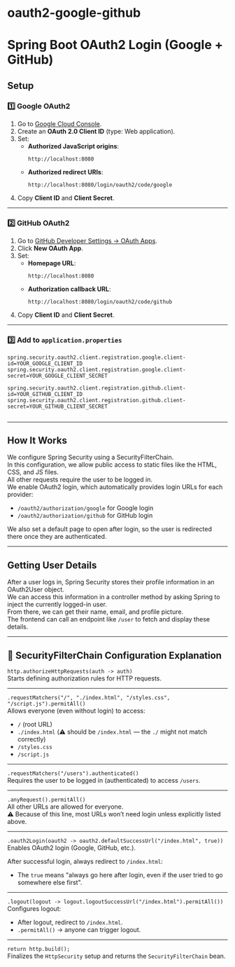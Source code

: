 # oauth2-google-github
# Spring Boot OAuth2 Login (Google + GitHub)

## Setup

### 1️⃣ Google OAuth2
1. Go to [Google Cloud Console](https://console.cloud.google.com/).
2. Create an **OAuth 2.0 Client ID** (type: Web application).
3. Set:
   - **Authorized JavaScript origins**:  
     ```
     http://localhost:8080
     ```
   - **Authorized redirect URIs**:  
     ```
     http://localhost:8080/login/oauth2/code/google
     ```
4. Copy **Client ID** and **Client Secret**.

---

### 2️⃣ GitHub OAuth2
1. Go to [GitHub Developer Settings → OAuth Apps](https://github.com/settings/developers).
2. Click **New OAuth App**.
3. Set:
   - **Homepage URL**:  
     ```
     http://localhost:8080
     ```
   - **Authorization callback URL**:  
     ```
     http://localhost:8080/login/oauth2/code/github
     ```
4. Copy **Client ID** and **Client Secret**.

---

### 3️⃣ Add to `application.properties`
```properties
spring.security.oauth2.client.registration.google.client-id=YOUR_GOOGLE_CLIENT_ID
spring.security.oauth2.client.registration.google.client-secret=YOUR_GOOGLE_CLIENT_SECRET

spring.security.oauth2.client.registration.github.client-id=YOUR_GITHUB_CLIENT_ID
spring.security.oauth2.client.registration.github.client-secret=YOUR_GITHUB_CLIENT_SECRET


```
---
## How It Works

We configure Spring Security using a SecurityFilterChain.  
In this configuration, we allow public access to static files like the HTML, CSS, and JS files.  
All other requests require the user to be logged in.  
We enable OAuth2 login, which automatically provides login URLs for each provider:
- `/oauth2/authorization/google` for Google login
- `/oauth2/authorization/github` for GitHub login

We also set a default page to open after login, so the user is redirected there once they are authenticated.

---

## Getting User Details

After a user logs in, Spring Security stores their profile information in an OAuth2User object.  
We can access this information in a controller method by asking Spring to inject the currently logged-in user.  
From there, we can get their name, email, and profile picture.  
The frontend can call an endpoint like `/user` to fetch and display these details.

---
## 🔹 SecurityFilterChain Configuration Explanation

`http.authorizeHttpRequests(auth -> auth)`  
Starts defining authorization rules for HTTP requests.

---

`.requestMatchers("/", "./index.html", "/styles.css", "/script.js").permitAll()`  
Allows everyone (even without login) to access:
- `/` (root URL)
- `./index.html` (⚠️ should be `/index.html` — the `./` might not match correctly)
- `/styles.css`
- `/script.js`

---

`.requestMatchers("/users").authenticated()`  
Requires the user to be logged in (authenticated) to access `/users`.

---

`.anyRequest().permitAll()`  
All other URLs are allowed for everyone.  
⚠️ Because of this line, most URLs won’t need login unless explicitly listed above.

---

`.oauth2Login(oauth2 -> oauth2.defaultSuccessUrl("/index.html", true))`  
Enables OAuth2 login (Google, GitHub, etc.).  

After successful login, always redirect to `/index.html`:  
- The `true` means "always go here after login, even if the user tried to go somewhere else first".

---

`.logout(logout -> logout.logoutSuccessUrl("/index.html").permitAll())`  
Configures logout:
- After logout, redirect to `/index.html`.
- `.permitAll()` → anyone can trigger logout.

---

`return http.build();`  
Finalizes the `HttpSecurity` setup and returns the `SecurityFilterChain` bean.

